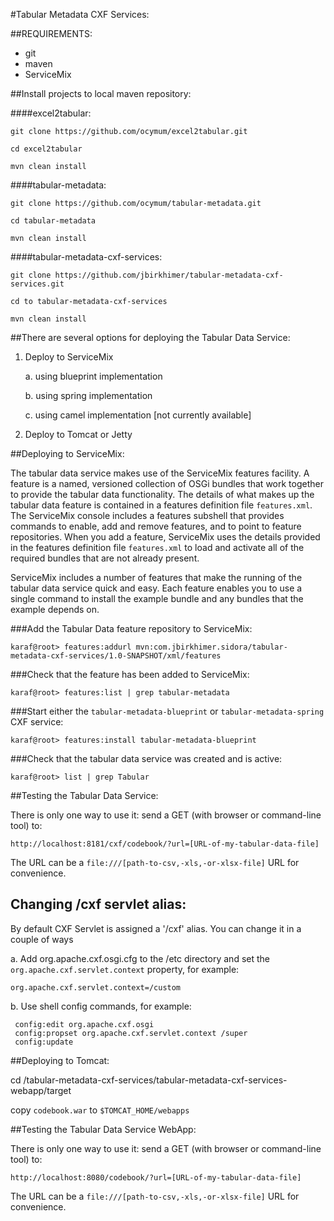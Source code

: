 #Tabular Metadata CXF Services:

##REQUIREMENTS:

- git
- maven
- ServiceMix

##Install projects to local maven repository:

####excel2tabular:

`git clone https://github.com/ocymum/excel2tabular.git`

`cd excel2tabular`

`mvn clean install`

####tabular-metadata:

`git clone https://github.com/ocymum/tabular-metadata.git`

`cd tabular-metadata`

`mvn clean install`

####tabular-metadata-cxf-services:

`git clone https://github.com/jbirkhimer/tabular-metadata-cxf-services.git`

`cd to tabular-metadata-cxf-services`

`mvn clean install`


##There are several options for deploying the Tabular Data Service:

1. Deploy to ServiceMix

    a. using blueprint implementation
    
    b. using spring implementation
    
    c. using camel implementation [not currently available]

2. Deploy to Tomcat or Jetty

##Deploying to ServiceMix:

The tabular data service makes use of the ServiceMix features facility.
A feature is a named, versioned collection of OSGi bundles that work
together to provide the tabular data functionality. The details of what
makes up the tabular data feature is contained in a features definition
file `features.xml`. The ServiceMix console includes a features subshell
that provides commands to enable, add and remove features, and to point
to feature repositories. When you add a feature, ServiceMix uses the
details provided in the features definition file `features.xml` to load
and activate all of the required bundles that are not already present.

ServiceMix includes a number of features that make the running of
the tabular data service quick and easy. Each feature enables you to use
a single command to install the example bundle and any bundles that the
example depends on.

###Add the Tabular Data feature repository to ServiceMix:

`karaf@root> features:addurl mvn:com.jbirkhimer.sidora/tabular-metadata-cxf-services/1.0-SNAPSHOT/xml/features`

###Check that the feature has been added to ServiceMix:

`karaf@root> features:list | grep tabular-metadata`

###Start either the `tabular-metadata-blueprint` or `tabular-metadata-spring` CXF service:

`karaf@root> features:install tabular-metadata-blueprint`

###Check that the tabular data service was created and is active:

`karaf@root> list | grep Tabular`


##Testing the Tabular Data Service:

There is only one way to use it: send a GET (with browser or command-line tool) to:

`http://localhost:8181/cxf/codebook/?url=[URL-of-my-tabular-data-file]`

The URL can be a `file:///[path-to-csv,-xls,-or-xlsx-file]` URL for convenience.

Changing /cxf servlet alias:
---------------------------
By default CXF Servlet is assigned a '/cxf' alias. You can change it in a couple of ways

a. Add org.apache.cxf.osgi.cfg to the /etc directory and set the
   `org.apache.cxf.servlet.context` property, for example:
   
   `org.apache.cxf.servlet.context=/custom`

b. Use shell config commands, for example:

     config:edit org.apache.cxf.osgi   
     config:propset org.apache.cxf.servlet.context /super
     config:update


##Deploying to Tomcat:

cd /tabular-metadata-cxf-services/tabular-metadata-cxf-services-webapp/target

copy `codebook.war` to `$TOMCAT_HOME/webapps`

##Testing the Tabular Data Service WebApp:

There is only one way to use it: send a GET (with browser or command-line tool) to:

`http://localhost:8080/codebook/?url=[URL-of-my-tabular-data-file]`

The URL can be a `file:///[path-to-csv,-xls,-or-xlsx-file]` URL for convenience.